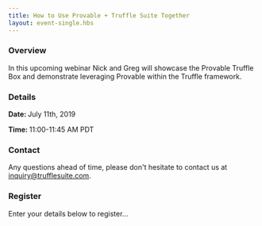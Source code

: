 ```yaml
---
title: How to Use Provable + Truffle Suite Together
layout: event-single.hbs
---
```

<div class="row">
  <div class="col-sm-6 mt-4">
    <h3 class="mb-3">Overview</h3>
    <p>In this upcoming webinar Nick and Greg will showcase the Provable Truffle Box and demonstrate leveraging Provable within the Truffle framework.</p>
    <h3 class="mt-3 mb-3">Details</h3>
    <p class="mb-0"><strong>Date: </strong> July 11th, 2019</p>
    <p class="mt-0"><strong>Time: </strong> 11:00-11:45 AM PDT</p>
    <h3 class="mt-3 mb-3">Contact</h3>
    <p>Any questions ahead of time, please don't hesitate to contact us at <a href="mailto:inquiry@trufflesuite.com">inquiry@trufflesuite.com</a>.</p>
  </div>
  <div class="col-sm-6 mt-4">
    <h3 class="mb-3">Register</h3>
    <p>Enter your details below to register...</p>
    <script charset="utf-8" type="text/javascript" src="//js.hsforms.net/forms/shell.js"></script>
    <script charset="utf-8" type="text/javascript" src="/js/webinar.js"></script>
  </div>
</div>